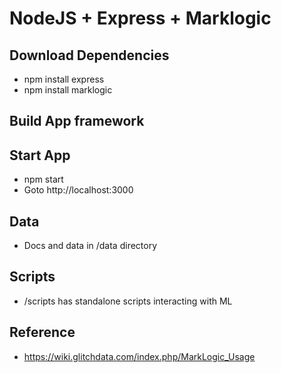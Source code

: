 # NodeJS + Express + Marklogic

## Download Dependencies
- npm install express
- npm install marklogic

## Build App framework

## Start App
- npm start
- Goto http://localhost:3000

## Data
- Docs and data in /data directory


## Scripts
- /scripts has standalone scripts interacting with ML


## Reference
- https://wiki.glitchdata.com/index.php/MarkLogic_Usage



